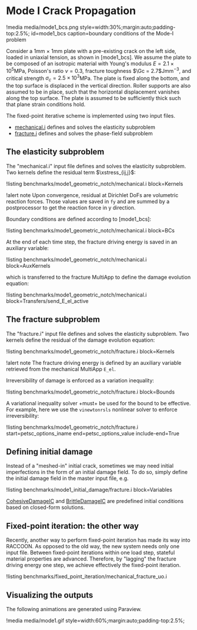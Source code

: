 # Mode I Crack Propagation

!media media/mode1_bcs.png
       style=width:30%;margin:auto;padding-top:2.5%;
       id=mode1_bcs
       caption=boundary conditions of the Mode-I problem

Consider a 1mm $\times$ 1mm plate with a pre-existing crack on the left side, loaded in uniaxial tension, as shown in [mode1_bcs]. We assume the plate to be composed of an isotropic material with Young's modulus $E = 2.1 \times 10^5$MPa, Poisson's ratio $\nu = 0.3$, fracture toughness $\Gc = 2.7$Jmm$^{-3}$, and critical strength $\sigma_c = 2.5 \times 10^3$MPa.
The plate is fixed along the bottom, and the top surface is displaced in the vertical direction.  Roller supports are also assumed to be in place, such that the horizontal displacement vanishes along the top surface. The plate is assumed to be sufficiently thick such that plane strain conditions hold.

The fixed-point iterative scheme is implemented using two input files.

- [mechanical.i](benchmarks/mode1_geometric_notch/mechanical.i) defines and solves the elasticity subproblem
- [fracture.i](benchmarks/mode1_geometric_notch/fracture.i) defines and solves the phase-field subproblem

## The elasticity subproblem

The "mechanical.i" input file defines and solves the elasticity subproblem. Two kernels define the residual term $\xstress_{ij,j}$:

!listing benchmarks/mode1_geometric_notch/mechanical.i block=Kernels

!alert note
Upon convergence, residual at Dirichlet DoFs are volumetric reaction forces. Those values are saved in `fy` and are summed by a postprocessor to get the reaction force in y direction.

Boundary conditions are defined according to [mode1_bcs]:

!listing benchmarks/mode1_geometric_notch/mechanical.i block=BCs

At the end of each time step, the fracture driving energy is saved in an auxiliary variable:

!listing benchmarks/mode1_geometric_notch/mechanical.i block=AuxKernels

which is transferred to the fracture MultiApp to define the damage evolution equation:

!listing benchmarks/mode1_geometric_notch/mechanical.i block=Transfers/send_E_el_active

## The fracture subproblem

The "fracture.i" input file defines and solves the elasticity subproblem. Two kernels define the residual of the damage evolution equation:

!listing benchmarks/mode1_geometric_notch/fracture.i block=Kernels

!alert note
The fracture driving energy is defined by an auxiliary variable retrieved from the mechanical MultiApp `E_el`.

Irreversibility of damage is enforced as a variation inequality:

!listing benchmarks/mode1_geometric_notch/fracture.i block=Bounds

A variational inequality solver +must+ be used for the bound to be effective. For example, here we use the `vinewtonrsls` nonlinear solver to enforce irreversibility:

!listing benchmarks/mode1_geometric_notch/fracture.i start=petsc_options_iname end=petsc_options_value include-end=True

## Defining initial damage

Instead of a "meshed-in" initial crack, sometimes we may need initial imperfections in the form of an initial damage field. To do so, simply define the initial damage field in the master input file, e.g.

!listing benchmarks/mode1_initial_damage/fracture.i block=Variables

[CohesiveDamageIC](CohesiveDamageIC.md) and [BrittleDamageIC](BrittleDamageIC.md) are predefined initial conditions based on closed-form solutions.

## Fixed-point iteration: the other way

Recently, another way to perform fixed-point iteration has made its way into RACCOON. As opposed to the old way, the new system needs only one input file. Between fixed-point iterations within one load step, stateful material properties are advanced. Therefore, by "lagging" the fracture driving energy one step, we achieve effectively the fixed-point iteration.

!listing benchmarks/fixed_point_iteration/mechanical_fracture_uo.i

## Visualizing the outputs

The following animations are generated using Paraview.

!media media/mode1.gif
       style=width:60%;margin:auto;padding-top:2.5%;
